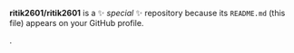 

**ritik2601/ritik2601** is a ✨ _special_ ✨ repository because its `README.md` (this file) appears on your GitHub profile.









.







